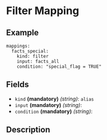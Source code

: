 # Filter Mapping

## Example
```
mappings:
  facts_special:
    kind: filter
    input: facts_all
    condition: "special_flag = TRUE"
```

## Fields
* `kind` **(mandatory)** *(string)*: `alias`
* `input` **(mandatory)** *(string)*:
* `condition` **(mandatory)** *(string)*:


## Description
